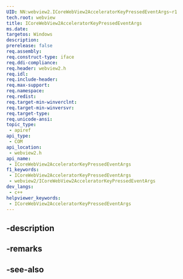 ```yaml
---
UID: NN:webview2.ICoreWebView2AcceleratorKeyPressedEventArgs~r1
tech.root: webview
title: ICoreWebView2AcceleratorKeyPressedEventArgs
ms.date: 
targetos: Windows
description: 
prerelease: false
req.assembly: 
req.construct-type: iface
req.ddi-compliance: 
req.header: webview2.h
req.idl: 
req.include-header: 
req.max-support: 
req.namespace: 
req.redist: 
req.target-min-winverclnt: 
req.target-min-winversvr: 
req.target-type: 
req.unicode-ansi: 
topic_type:
 - apiref
api_type:
 - COM
api_location:
 - webview2.h
api_name:
 - ICoreWebView2AcceleratorKeyPressedEventArgs
f1_keywords:
 - ICoreWebView2AcceleratorKeyPressedEventArgs
 - webview2/ICoreWebView2AcceleratorKeyPressedEventArgs
dev_langs:
 - c++
helpviewer_keywords:
 - ICoreWebView2AcceleratorKeyPressedEventArgs
---
```


## -description

## -remarks

## -see-also

